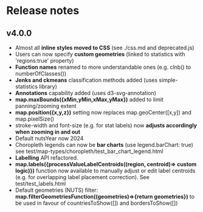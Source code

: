 # Release notes

## v4.0.0

-   Almost all **inline styles moved to CSS** (see ./css.md and deprecated.js)
-   Users can now specify **custom geometries** (linked to statistics with 'regions:true' property)
-   **Function names** renamed to more understandable ones (e.g. clnb() to numberOfClasses())
-   **Jenks and ckmeans** classification methods added (uses simple-statistics library)
-   **Annotations** capability added (uses d3-svg-annotation)
-   **map.maxBounds({xMin,yMin,xMax,yMax})** added to limit panning/zooming extent
-   **map.position({x,y,z})** setting now replaces map.geoCenter([x,y]) and map.pixelSize()
-   stroke-width and font-size (e.g. for stat labels) now **adjusts accordingly when zooming in and out**
-   Default nutsYear now 2024
-   Choropleth legends can now be **bar charts** (use legend.barChart: true) see test/map-types/choropleth/test_bar_chart_legend.html
-   **Labelling** API refactored.
-   **map.labels({processValueLabelCentroids((region, centroid)=> custom logic)})** function now available to manually adjust or edit label centroids (e.g. for overlapping label placement correction). See test/test_labels.html
-   Default geometries (NUTS) filter: **map.filterGeometriesFunction((geometries)=>{return geometries})** to be used in favour of countriesToShow([]) and bordersToShow([])
